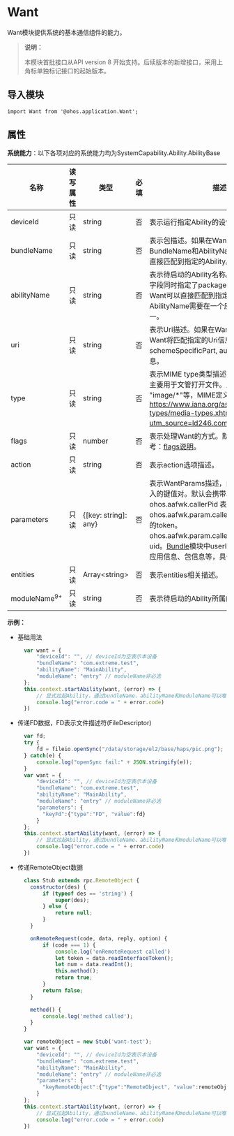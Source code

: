 # Want

Want模块提供系统的基本通信组件的能力。

> **说明：**
> 
> 本模块首批接口从API version 8 开始支持。后续版本的新增接口，采用上角标单独标记接口的起始版本。

## 导入模块

```
import Want from '@ohos.application.Want';
```

## 属性

**系统能力**：以下各项对应的系统能力均为SystemCapability.Ability.AbilityBase

| 名称        | 读写属性 | 类型                 | 必填 | 描述                                                         |
| ----------- | -------- | -------------------- | ---- | ------------------------------------------------------------ |
| deviceId    | 只读     | string               | 否   | 表示运行指定Ability的设备ID。                                |
| bundleName   | 只读     | string               | 否   | 表示包描述。如果在Want中同时指定了BundleName和AbilityName，则Want可以直接匹配到指定的Ability。 |
| abilityName  | 只读     | string               | 否   | 表示待启动的Ability名称。如果在Want中该字段同时指定了package和AbilityName，则Want可以直接匹配到指定的Ability。AbilityName需要在一个应用的范围内保证唯一。 |
| uri          | 只读     | string               | 否   | 表示Uri描述。如果在Want中指定了Uri，则Want将匹配指定的Uri信息，包括scheme, schemeSpecificPart, authority和path信息。 |
| type         | 只读     | string               | 否   | 表示MIME type类型描述，打开文件的类型，主要用于文管打开文件。比如："text/xml" 、 "image/*"等，MIME定义参考：https://www.iana.org/assignments/media-types/media-types.xhtml?utm_source=ld246.com。<!--no_check-->   |
| flags        | 只读     | number               | 否   | 表示处理Want的方式。默认传数字，具体参考：[flags说明](js-apis-featureAbility.md#flags说明)。 |
| action      | 只读     | string               | 否   | 表示action选项描述。                           |
| parameters   | 只读     | {[key: string]: any} | 否   | 表示WantParams描述，由开发者自行决定传入的键值对。默认会携带以下key值：<br>ohos.aafwk.callerPid 表示拉起方的pid。<br>ohos.aafwk.param.callerToken 表示拉起方的token。<br>ohos.aafwk.param.callerUid 表示发起方的uid。[Bundle](js-apis-Bundle.md)模块中userId参数，可用于获取应用信息、包信息等，具体参考：[Bundle](js-apis-Bundle.md)。                                       |
| entities    | 只读     | Array\<string>       | 否   | 表示entities相关描述。                                    |
| moduleName<sup>9+</sup> | 只读   | string | 否    | 表示待启动的Ability所属的模块（module）。 |

**示例：**

- 基础用法

  ```  js
    var want = {
        "deviceId": "", // deviceId为空表示本设备
        "bundleName": "com.extreme.test",
        "abilityName": "MainAbility",
        "moduleName": "entry" // moduleName非必选
    };
    this.context.startAbility(want, (error) => {
        // 显式拉起Ability，通过bundleName、abilityName和moduleName可以唯一确定一个Ability
        console.log("error.code = " + error.code)
    })
  ```

- 传递FD数据，FD表示文件描述符(FileDescriptor)

  ```  js
    var fd;
    try {
        fd = fileio.openSync("/data/storage/el2/base/haps/pic.png");
    } catch(e) {
        console.log("openSync fail:" + JSON.stringify(e));
    }
    var want = {
        "deviceId": "", // deviceId为空表示本设备
        "bundleName": "com.extreme.test",
        "abilityName": "MainAbility",
        "moduleName": "entry" // moduleName非必选
        "parameters": {
          "keyFd":{"type":"FD", "value":fd}
        }
    };
    this.context.startAbility(want, (error) => {
        // 显式拉起Ability，通过bundleName、abilityName和moduleName可以唯一确定一个Ability
        console.log("error.code = " + error.code)
    })
  ```

- 传递RemoteObject数据

  ```  js
    class Stub extends rpc.RemoteObject {
      constructor(des) {
          if (typeof des == 'string') {
              super(des);
          } else {
              return null;
          }
      }

      onRemoteRequest(code, data, reply, option) {
          if (code === 1) {
              console.log('onRemoteRequest called')
              let token = data.readInterfaceToken();
              let num = data.readInt();
              this.method();
              return true;
          }
          return false;
      }

      method() {
          console.log('method called');
      }
    }

    var remoteObject = new Stub('want-test');
    var want = {
        "deviceId": "", // deviceId为空表示本设备
        "bundleName": "com.extreme.test",
        "abilityName": "MainAbility",
        "moduleName": "entry" // moduleName非必选
        "parameters": {
          "keyRemoteObject":{"type":"RemoteObject", "value":remoteObject}
        }
    };
    this.context.startAbility(want, (error) => {
        // 显式拉起Ability，通过bundleName、abilityName和moduleName可以唯一确定一个Ability
        console.log("error.code = " + error.code)
    })
  ```


